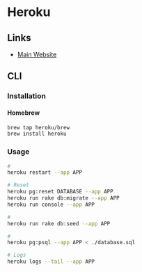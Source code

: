 # Heroku

## Links

- [Main Website](https://heroku.com)

## CLI

### Installation

#### Homebrew

```sh
brew tap heroku/brew
brew install heroku
```

### Usage

```sh
#
heroku restart --app APP

# Reset
heroku pg:reset DATABASE --app APP
heroku run rake db:migrate --app APP
heroku run console --app APP

#
heroku run rake db:seed --app APP

#
heroku pg:psql --app APP < ./database.sql

# Logs
heroku logs --tail --app APP
```
